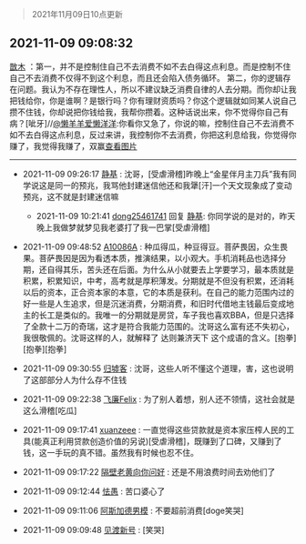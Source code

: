 > 2021年11月09日10点更新
<link rel="stylesheet" href="https://cdn.jsdelivr.net/gh/taotie6/sampleJSON@main/css/photo_show.css">
<meta name="referrer" content="no-referrer" />


 ## 2021-11-09 09:08:32 

 [㪚木](https://www.coolapk.com/feed/31330959?shareKey=MTMzMzg0ZGFmNzViNjE4OWQyNzg~) ：第一，并不是控制住自己不去消费不如不去白得这点利息。而是控制不住自己不去消费不仅得不到这个利息，而且还会陷入债务循环。
第二，你的逻辑存在问题。我认为不存在理性人，所以不建议缺乏消费自律的人去分期。而你却让我把钱给你，你是谁啊？是银行吗？你有理财资质吗<!--break-->？你这个逻辑就如同某人说自己攒不住钱，你却说把你钱给我，我帮你攒着。这种话说出来，你不觉得你自己有病？[呲牙]//<a class="feed-link-uname" href="/u/懒羊羊爱懒洋洋">@懒羊羊爱懒洋洋</a>:你看你又急了，你说的嘛，控制住自己不去消费不如不去白得这点利息，反过来讲，我控制你不去消费，你把这利息给我，你觉得你赚了，我觉得我赚了，双赢<a class="feed-forward-pic" href="http://image.coolapk.com/feed/2021/1109/09/1559215_308670b8_9810_1958@1080x1294.jpeg">查看图片</a> 

<div class="album">
</div>

 ------- 

- 2021-11-09 09:26:17 [静基](uid=1353091) : 沈哥，[受虐滑稽]昨晚上“金星伴月主刀兵”我有同学说这是同一的预兆，我骂他封建迷信他还和我犟[汗]一个天文现象成了变动预兆，这不就是封建迷信嘛 

    - 2021-11-09 10:21:41 [dong25461741](uid=1268657) 回复 [静基](uid=1353091): 你同学说的是对的，昨天晚上我做梦就梦见我老婆打了我一巴掌[受虐滑稽] 

- 2021-11-09 09:48:52 [A10086A](uid=3277012) : 种瓜得瓜，种豆得豆。菩萨畏因，众生畏果。菩萨畏因是因为看透本质，推演结果，以小观大。手机消耗品也选择分期，还自得其乐，苦头还在后面。为什么从小就要去上学要学习，最本质就是积累，积累知识，中考，高考就是厚积薄发。分期就是不但没有积累，还消耗以后的资本，正合资本家的本意<!--break-->，它的本质是获利。在自己的能力范围内过的好一些是人生追求，但是沉迷消费，分期消费，和旧时代借地主钱最后变成地主的长工是类似的。我唯一的分期就是房贷，车子我也喜欢BBA，但是只选择了全款十二万的奇瑞，这才是符合我能力范围的。沈哥这么富有还不失初心，我很敬佩的。沈哥这样的人，就解释了  达则兼济天下   这个成语的含义。[抱拳][抱拳][抱拳] 

- 2021-11-09 09:30:55 [归墟客](uid=3287587) : 沈哥，这些人听不懂这个道理，害，这也说明了这部部分人为什么存不住钱 

- 2021-11-09 09:22:38 [飞廉Felix](uid=900024) : 为了别人着想，别人还不领情，这社会就是这么滑稽[吃瓜] 

- 2021-11-09 09:17:41 [xuanzeee](uid=1362965) : 一直觉得这些贷款就是资本家压榨人民的工具(能真正利用贷款创造价值的另说)[受虐滑稽]，既赚到了口碑，又赚到了钱，这一手玩的真不错。虽然我有时候也忍不住。 

- 2021-11-09 09:17:22 [隔壁老黄向你问好](uid=2776683) : 还是不用浪费时间去劝他们了 

- 2021-11-09 09:12:44 [怯愚](uid=1548302) : 苦口婆心了 

- 2021-11-09 09:11:06 [阿斯加德男模](uid=3240326) : 不要超前消费[doge笑哭] 

- 2021-11-09 09:09:48 [见渡新号](uid=868957) : [笑哭] 


